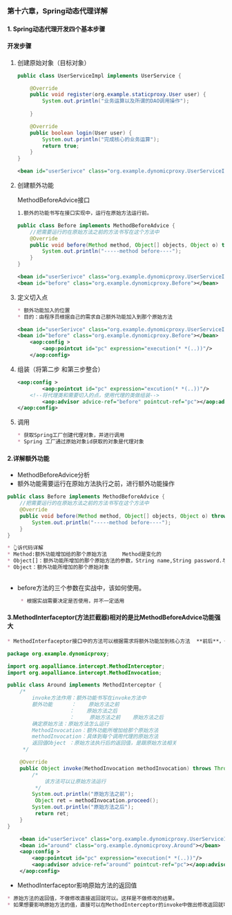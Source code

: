 ### 第十六章，Spring动态代理详解

#### 1. Spring动态代理开发四个基本步骤

#### 开发步骤

1. 创建原始对象（目标对象）

   ~~~java
   public class UserServiceImpl implements UserService {
   
       @Override
       public void register(org.example.staticproxy.User user) {
           System.out.println("业务运算以及所谓的DAO调用操作");
           
       }
   
       @Override
       public boolean login(User user) {
           System.out.println("完成核心的业务运算");
           return true;
       }
   }
   ~~~

   ~~~xml
   <bean id="userSerivce" class="org.example.dynomicproxy.UserServiceImpl"></bean>
   ~~~

2. 创建额外功能

   MethodBeforeAdvice接口

   ~~~markdown
   1.额外的功能书写在接口实现中，运行在原始方法运行前。
   ~~~

   ~~~java
   public class Before implements MethodBeforeAdvice {
       //把需要运行的在原始方法之前的方法书写在这个方法中
       @Override
       public void before(Method method, Object[] objects, Object o) throws Throwable {
           System.out.println("-----method before----");
       }
   }
   ~~~

   ~~~xml
   <bean id="userSerivce" class="org.example.dynomicproxy.UserServiceImpl"></bean>
   <bean id="before" class="org.example.dynomicproxy.Before"></bean>
   ~~~

   

3. 定义切入点

   ~~~markdown
   * 额外功能加入的位置
   * 目的：由程序员根据自己的需求自己额外功能加入到那个原始方法
   ~~~

   ~~~xml
   <bean id="userSerivce" class="org.example.dynomicproxy.UserServiceImpl"></bean>
   <bean id="before" class="org.example.dynomicproxy.Before"></bean>
       <aop:config >
           <aop:pointcut id="pc" expression="execution(* *(..))"/>
       </aop:config>
   
   ~~~

   

4. 组装（将第二步 和第三步整合）

   ~~~xml
   <aop:config >
           <aop:pointcut id="pc" expression="excution(* *(..))"/>
       <!--将代理类和需要切入的点，使用代理的类做组装-->
           <aop:advisor advice-ref="before" pointcut-ref="pc"></aop:advisor>
   </aop:config>
   ~~~

5. 调用

   ~~~markdown
   * 获取Spring工厂创建代理对象，并进行调用
   * Spring 工厂通过原始对象id获取的对象是代理对象
   ~~~

#### 2.详解额外功能

* MethodBeforeAdvice分析
* 额外功能需要运行在原始方法执行之前，进行额外功能操作

~~~java
public class Before implements MethodBeforeAdvice {
    //把需要运行的在原始方法之前的方法书写在这个方法中
    @Override
    public void before(Method method, Object[] objects, Object o) throws Throwable {
        System.out.println("-----method before----");
    }
}
~~~

~~~markdown
* 👆诉代码详解
* Method:额外功能增加给的那个原始方法     Method是变化的
* Object[]：额外功能所增加的那个原始方法的参数，String name,String password.与Method方法的参数息息相关
* Object：额外功能所增加的那个原始对象 
		
~~~

* before方法的三个参数在实战中，该如何使用。

  ~~~markdown
   * 根据实战需要决定是否使用，并不一定适用
  ~~~

#### 3.MethodInterfaceptor(方法拦截器)相对的是比MethodBeforeAdvice功能强大

~~~markdown
* MethodInterfaceptor接口中的方法可以根据需求将额外功能加到核心方法  **前后**，也可以运行在额外功能抛出异常的时候
~~~



~~~java
package org.example.dynomicproxy;

import org.aopalliance.intercept.MethodInterceptor;
import org.aopalliance.intercept.MethodInvocation;

public class Around implements MethodInterceptor {
    /*
        invoke方法作用：额外功能书写在invoke方法中
        额外功能      ：    原始方法之前
                    ：    原始方法之后
                    ：     原始方法之前    原始方法之后
        确定原始方法：原始方法怎么运行
        MethodInvocation：额外功能所增加给那个原始方法
        methodInvocation：具体到每个调用代理的原始方法
        返回值Object ：原始方法执行后的返回值，是跟原始方法相关
     */

    @Override
    public Object invoke(MethodInvocation methodInvocation) throws Throwable {
        /*
            该方法可以让原始方法运行
         */
        System.out.println("原始方法之前");
         Object ret = methodInvocation.proceed();
        System.out.println("原始方法之后");
         return ret;
    }
}

~~~

~~~xml
    <bean id="userSerivce" class="org.example.dynomicproxy.UserServiceImpl"></bean>
    <bean id="around" class="org.example.dynomicproxy.Around"></bean>
    <aop:config >
        <aop:pointcut id="pc" expression="execution(* *(..))"/>
        <aop:advisor advice-ref="around" pointcut-ref="pc"></aop:advisor>
    </aop:config>
~~~

* MethodInterfaceptor影响原始方法的返回值

~~~markdown
* 原始方法的返回值，不做修改直接返回就可以。这样是不做修改的结果。
* 如果想要影响原始方法的值，直接可以在MethodInterceptor的invoke中做出修改返回就可以
~~~

